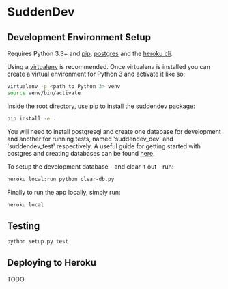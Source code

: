 # SuddenDev

## Development Environment Setup

Requires Python 3.3+ and [pip](https://pip.pypa.io/en/stable/installing/), [postgres](https://www.postgresql.org/download/) and the [heroku cli](https://devcenter.heroku.com/articles/heroku-cli).

Using a [virtualenv](https://virtualenv.pypa.io/en/stable/)
is recommended. Once virtualenv is installed you can create a virtual environment for Python 3 and activate
it like so:

```bash
virtualenv -p <path to Python 3> venv
source venv/bin/activate
```

Inside the root directory, use pip to install the
suddendev package:

```bash
pip install -e .
```

You will need to install postgresql and create one database for development and another for running tests, named 'suddendev_dev' and 'suddendev_test' respectively.
A useful guide for getting started with postgres and creating databases can be found [here](https://www.digitalocean.com/community/tutorials/how-to-install-and-use-postgresql-on-ubuntu-16-04).

To setup the development database - and clear it out - run:

```bash
heroku local:run python clear-db.py
```

Finally to run the app locally, simply run:

```bash
heroku local
```

## Testing

```bash
python setup.py test
```

## Deploying to Heroku

TODO
